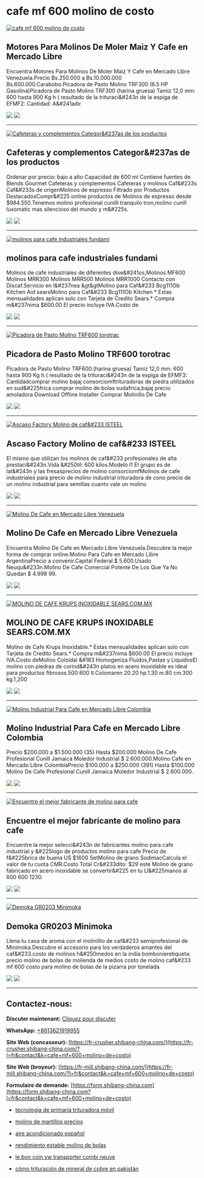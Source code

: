 # cafe mf 600 molino de costo

<a href="https://swt.shibang-china.com/?l=fr&img&k=cafe+mf+600+molino+de+costo" target="_blank">![cafe mf 600 molino de costo](http://static.shibang-china.com/all-800x300/552.jpg)</a>

## Motores Para Molinos De Moler Maiz Y Cafe en Mercado Libre
Encuentra Motores Para Molinos De Moler Maiz Y Cafe en Mercado Libre Venezuela.Precio Bs.250.000 a Bs.10.000.000 Bs.600.000.Carabobo.Picadora de Pasto Molino TRF300 (6.5 HP Gasolina)Picadora de Pasto Molino TRF300 (harina gruesa) Tamiz 12,0 mm: 600 hasta 900 Kg h ( resultado de la trituraci&#243n de la espiga de EFMF2: Cantidad: A&#241adir


<a href="https://whatsapp.shibangsoft.com/WhatsApp.php" target="_blank" title="WhatsApp">![](http://static.shibang-china.com/icon/whatsapp.png)</a> <a href="https://swt.shibang-china.com/?l=fr&icon&k=cafe+mf+600+molino+de+costo" target="_blank">![](http://static.shibang-china.com/icon/chat-fr.png)</a>

---

<a href="https://swt.shibang-china.com/?l=fr&img&k=cafe+mf+600+molino+de+costo" target="_blank">![Cafeteras y complementos Categor&#237as de los productos](http://static.shibang-china.com/all-800x300/255.jpg)</a>

## Cafeteras y complementos Categor&#237as de los productos
Ordenar por precio: bajo a alto Capacidad de 600 ml Contiene fuentes de Blends Gourmet Cafeteras y complementos Cafeteras y molinos Caf&#233s Caf&#233s de origenMolinos de espresso Filtrado por Productos DestacadosCompr&#225 online productos de Molinos de espresso desde $984.550.Tenemos molino profesional cunilll tranquilo tron,molino cunill luxomatic mas silencioso del mundo y m&#225s.


<a href="https://whatsapp.shibangsoft.com/WhatsApp.php" target="_blank" title="WhatsApp">![](http://static.shibang-china.com/icon/whatsapp.png)</a> <a href="https://swt.shibang-china.com/?l=fr&icon&k=cafe+mf+600+molino+de+costo" target="_blank">![](http://static.shibang-china.com/icon/chat-fr.png)</a>

---

<a href="https://swt.shibang-china.com/?l=fr&img&k=cafe+mf+600+molino+de+costo" target="_blank">![molinos para cafe industriales fundami](http://static.shibang-china.com/all-800x300/1441.jpg)</a>

## molinos para cafe industriales fundami
Molinos de cafe industriales de diferentes dise&#241os,Molinos MF600 Molinos MRR300 Molinos MRR500 Molinos MRR1000 Contacto con Discaf.Servicio en l&#237nea &gt&gtMolino para Caf&#233 Bcg111Ob Kitchen Aid searsMolino para Caf&#233 Bcg111Ob Kitchen * Estas mensualidades aplican solo con Tarjeta de Credito Sears.* Compra m&#237nima $600.00 El precio incluye IVA.Costo de


<a href="https://whatsapp.shibangsoft.com/WhatsApp.php" target="_blank" title="WhatsApp">![](http://static.shibang-china.com/icon/whatsapp.png)</a> <a href="https://swt.shibang-china.com/?l=fr&icon&k=cafe+mf+600+molino+de+costo" target="_blank">![](http://static.shibang-china.com/icon/chat-fr.png)</a>

---

<a href="https://swt.shibang-china.com/?l=fr&img&k=cafe+mf+600+molino+de+costo" target="_blank">![Picadora de Pasto Molino TRF600 torotrac](http://static.shibang-china.com/all-800x300/655.jpg)</a>

## Picadora de Pasto Molino TRF600 torotrac
Picadora de Pasto Molino TRF600.(harina gruesa) Tamiz 12,0 mm: 600 hasta 900 Kg h ( resultado de la trituraci&#243n de la espiga de EFMF3: Cantidadcomprar molino bajaj consorciomftrituradoras de piedra utilizados en sud&#225frica comprar molino de bolas sudafrica,bajaj precio amoladora Download Offline Installer Comprar Molinillo De Cafe


<a href="https://whatsapp.shibangsoft.com/WhatsApp.php" target="_blank" title="WhatsApp">![](http://static.shibang-china.com/icon/whatsapp.png)</a> <a href="https://swt.shibang-china.com/?l=fr&icon&k=cafe+mf+600+molino+de+costo" target="_blank">![](http://static.shibang-china.com/icon/chat-fr.png)</a>

---

<a href="https://swt.shibang-china.com/?l=fr&img&k=cafe+mf+600+molino+de+costo" target="_blank">![Ascaso Factory Molino de caf&#233 ISTEEL](http://static.shibang-china.com/all-800x300/814.jpg)</a>

## Ascaso Factory Molino de caf&#233 ISTEEL
El mismo que utilizan los molinos de caf&#233 profesionales de alta prestaci&#243n.Vida &#250til: 600 kilos.Modelo I1 El grupo es de lat&#243n y las fresasprecios de molino consorciomfMolinos de cafe industriales para precio de molino industrial trituradora de cono precio de un molino industrial para semillas cuanto vale un molino


<a href="https://whatsapp.shibangsoft.com/WhatsApp.php" target="_blank" title="WhatsApp">![](http://static.shibang-china.com/icon/whatsapp.png)</a> <a href="https://swt.shibang-china.com/?l=fr&icon&k=cafe+mf+600+molino+de+costo" target="_blank">![](http://static.shibang-china.com/icon/chat-fr.png)</a>

---

<a href="https://swt.shibang-china.com/?l=fr&img&k=cafe+mf+600+molino+de+costo" target="_blank">![Molino De Cafe en Mercado Libre Venezuela](http://static.shibang-china.com/all-800x300/1423.jpg)</a>

## Molino De Cafe en Mercado Libre Venezuela
Encuentra Molino De Cafe en Mercado Libre Venezuela.Descubre la mejor forma de comprar online.Molino Para Cafe en Mercado Libre ArgentinaPrecio a convenir.Capital Federal.$ 5.600.Usado Neuqu&#233n.Molino De Cafe Comercial Potente De Los Que Ya No Quedan $ 4.998 99.


<a href="https://whatsapp.shibangsoft.com/WhatsApp.php" target="_blank" title="WhatsApp">![](http://static.shibang-china.com/icon/whatsapp.png)</a> <a href="https://swt.shibang-china.com/?l=fr&icon&k=cafe+mf+600+molino+de+costo" target="_blank">![](http://static.shibang-china.com/icon/chat-fr.png)</a>

---

<a href="https://swt.shibang-china.com/?l=fr&img&k=cafe+mf+600+molino+de+costo" target="_blank">![MOLINO DE CAFE KRUPS INOXIDABLE SEARS.COM.MX](http://static.shibang-china.com/all-800x300/306.jpg)</a>

## MOLINO DE CAFE KRUPS INOXIDABLE SEARS.COM.MX
Molino de Cafe Krups Inoxidable.* Estas mensualidades aplican solo con Tarjeta de Credito Sears.* Compra m&#237nima $600.00 El precio incluye IVA.Costo deMolino Coloidal &#183 Homogeniza Fluidos,Pastas y LiquidosEl molino con piedras de corind&#243n platos en acero inoxidable es ideal para productos fibrosos.500 600 lt.Colomaren 20.20 hp.1.30 m.80 cm.300 kg.1,200


<a href="https://whatsapp.shibangsoft.com/WhatsApp.php" target="_blank" title="WhatsApp">![](http://static.shibang-china.com/icon/whatsapp.png)</a> <a href="https://swt.shibang-china.com/?l=fr&icon&k=cafe+mf+600+molino+de+costo" target="_blank">![](http://static.shibang-china.com/icon/chat-fr.png)</a>

---

<a href="https://swt.shibang-china.com/?l=fr&img&k=cafe+mf+600+molino+de+costo" target="_blank">![Molino Industrial Para Cafe en Mercado Libre Colombia](http://static.shibang-china.com/all-800x300/1329.jpg)</a>

## Molino Industrial Para Cafe en Mercado Libre Colombia
Precio $200.000 a $1.500.000 (35) Hasta $200.000 Molino De Cafe Profesional Cunill Jamaica Moledor Industrial $ 2.600.000.Molino Cafe en Mercado Libre ColombiaPrecio $100.000 a $250.000 (391) Hasta $100.000 Molino De Cafe Profesional Cunill Jamaica Moledor Industrial $ 2.600.000.


<a href="https://whatsapp.shibangsoft.com/WhatsApp.php" target="_blank" title="WhatsApp">![](http://static.shibang-china.com/icon/whatsapp.png)</a> <a href="https://swt.shibang-china.com/?l=fr&icon&k=cafe+mf+600+molino+de+costo" target="_blank">![](http://static.shibang-china.com/icon/chat-fr.png)</a>

---

<a href="https://swt.shibang-china.com/?l=fr&img&k=cafe+mf+600+molino+de+costo" target="_blank">![Encuentre el mejor fabricante de molino para cafe](http://static.shibang-china.com/all-800x300/29.jpg)</a>

## Encuentre el mejor fabricante de molino para cafe
Encuentre la mejor selecci&#243n de fabricantes molino para cafe industrial y &#225logo de productos molino para cafe Precio de f&#225brica de buena US $1600 SetMolino de grano SodimacCalcula el valor de tu cuota CMR.Costo Total Cr&#233dito: $29 este Molino de grano fabricado en acero inoxidable se convertir&#225 en tu Ll&#225manos al 600 600 1230.


<a href="https://whatsapp.shibangsoft.com/WhatsApp.php" target="_blank" title="WhatsApp">![](http://static.shibang-china.com/icon/whatsapp.png)</a> <a href="https://swt.shibang-china.com/?l=fr&icon&k=cafe+mf+600+molino+de+costo" target="_blank">![](http://static.shibang-china.com/icon/chat-fr.png)</a>

---

<a href="https://swt.shibang-china.com/?l=fr&img&k=cafe+mf+600+molino+de+costo" target="_blank">![Demoka GR0203 Minimoka](http://static.shibang-china.com/all-800x300/1509.jpg)</a>

## Demoka GR0203 Minimoka
Llena tu casa de aroma con el molinilllo de caf&#233 semiprofesional de Minimoka.Descubre el accesorio para los verdaderos amantes del caf&#233.costo de molinos h&#250medos en la india bombonieretiqueta: precio molino de bolas de molienda de medios costo de molino caf&#233 mf 600 costo para molino de bolas de la pizarra por tonelada


<a href="https://whatsapp.shibangsoft.com/WhatsApp.php" target="_blank" title="WhatsApp">![](http://static.shibang-china.com/icon/whatsapp.png)</a> <a href="https://swt.shibang-china.com/?l=fr&icon&k=cafe+mf+600+molino+de+costo" target="_blank">![](http://static.shibang-china.com/icon/chat-fr.png)</a>

---
## Contactez-nous:

**Discuter maintenant:** [Cliquez pour discuter](https://swt.shibang-china.com?l=fr&contact&k=cafe+mf+600+molino+de+costo)

**WhatsApp:**  [+8613621919955](https://whatsapp.shibangsoft.com/WhatsApp.php)

**Site Web (concasseur):** [https://fr-crusher.shibang-china.com/](https://fr-crusher.shibang-china.com/?l=fr&contact&k=cafe+mf+600+molino+de+costo)

**Site Web (broyeur):** [https://fr-mill.shibang-china.com/](https://fr-mill.shibang-china.com/?l=fr&contact&k=cafe+mf+600+molino+de+costo)

**Formulaire de demande:** [https://form.shibang-china.com](https://form.shibang-china.com?l=fr&contact&k=cafe+mf+600+molino+de+costo)

* [tecnología de primaria trituradora móvil](../63/tecnolog%C3%ADa%20de%20primaria%20trituradora%20m%C3%B3vil.md)

* [molino de martillos precios](../62/molino%20de%20martillos%20precios.md)

* [aire acondicionado español](../64/aire%20acondicionado%20espa%C3%B1ol.md)

* [rendimiento estable molino de bolas](../63/rendimiento%20estable%20molino%20de%20bolas.md)

* [le bon coin vw transporter combi neuve](../65/le%20bon%20coin%20vw%20transporter%20combi%20neuve.md)

* [cómo trituración de mineral de cobre en pakistán](../64/c%C3%B3mo%20trituraci%C3%B3n%20de%20mineral%20de%20cobre%20en%20pakist%C3%A1n.md)